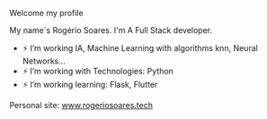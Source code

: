 Welcome my profile

My name´s Rogério Soares. I'm A Full Stack developer.

- ⚡ I’m working IA, Machine Learning with algorithms knn, Neural Networks... 
- ⚡ I’m working with Technologies: Python
- ⚡ I’m working learning: Flask, Flutter

Personal site: www.rogeriosoares.tech
